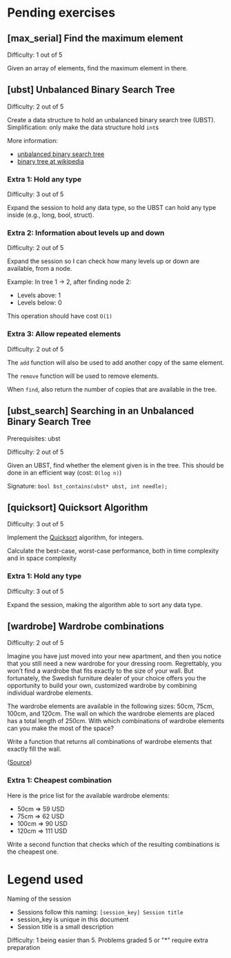 # Pending exercises

## [max_serial] Find the maximum element

Difficulty: 1 out of 5

Given an array of elements, find the maximum element in there.

## [ubst] Unbalanced Binary Search Tree

Difficulty: 2 out of 5

Create a data structure to hold an unbalanced binary search tree (UBST). Simplification: only make the data structure hold `int`s

More information: 

  * [unbalanced binary search tree](https://www.quora.com/What-is-an-unbalanced-binary-tree-and-what-are-its-uses)
  * [binary tree at wikipedia](https://en.wikipedia.org/wiki/Binary_tree)

### Extra 1: Hold any type

Difficulty: 3 out of 5

Expand the session to hold any data type, so the UBST can hold any type inside (e.g., long, bool, struct).

### Extra 2: Information about levels up and down

Difficulty: 2 out of 5

Expand the session so I can check how many levels up or down are available, from a node.

Example: In tree 1 -> 2, after finding node 2:

  * Levels above: 1
  * Levels below: 0

This operation should have cost `O(1)`

### Extra 3: Allow repeated elements

Difficulty: 2 out of 5

The `add` function will also be used to add another copy of the same element.

The `remove` function will be used to remove elements.

When `find`, also return the number of copies that are available in the tree.

## [ubst_search] Searching in an Unbalanced Binary Search Tree

Prerequisites: ubst

Difficulty: 2 out of 5

Given an UBST, find whether the element given is in the tree. This should be done in an efficient way (cost: `O(log n)`)

Signature: `bool bst_contains(ubst* ubst, int needle);`

## [quicksort] Quicksort Algorithm

Difficulty: 3 out of 5

Implement the [Quicksort](https://en.wikipedia.org/wiki/Quicksort) algorithm, for integers.

Calculate the best-case, worst-case performance, both in time complexity and in space complexity

### Extra 1: Hold any type

Difficulty: 3 out of 5

Expand the session, making the algorithm able to sort any data type.

## [wardrobe] Wardrobe combinations

Difficulty: 2 out of 5

Imagine you have just moved into your new apartment, and then you notice that you still need a new wardrobe for your dressing room. Regrettably, you won’t find a wardrobe that fits exactly to the size of your wall. But fortunately, the Swedish furniture dealer of your choice offers you the opportunity to build your own, customized wardrobe by combining individual wardrobe elements.

The wardrobe elements are available in the following sizes: 50cm, 75cm, 100cm, and 120cm. The wall on which the wardrobe elements are placed has a total length of 250cm. With which combinations of wardrobe elements can you make the most of the space?

Write a function that returns all combinations of wardrobe elements that exactly fill the wall.

([Source](https://kata-log.rocks/configure-wardrobe-kata))

### Extra 1: Cheapest combination

Here is the price list for the available wardrobe elements:

  * 50cm => 59 USD
  * 75cm => 62 USD
  * 100cm => 90 USD
  * 120cm => 111 USD

Write a second function that checks which of the resulting combinations is the cheapest one.

# Legend used

Naming of the session

  * Sessions follow this naming: `[session_key] Session title`
  * session_key is unique in this document
  * Session title is a small description

Difficulty: 1 being easier than 5. Problems graded 5 or "*" require extra preparation


